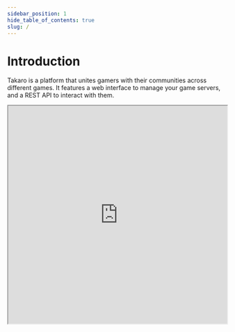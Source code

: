 ```yaml
---
sidebar_position: 1
hide_table_of_contents: true
slug: /
---
```


# Introduction

Takaro is a platform that unites gamers with their communities across different games. It features a web interface to manage your game servers, and a REST API to interact with them.

<iframe className="aspect-video w-full" src="https://www.youtube.com/embed/mbdXSR_p-i8" allow="accelerometer; autoplay; clipboard-write; encrypted-media; gyroscope; picture-in-picture" width="100%" height="500px" allowFullScreen />

## Modules

Takaro is centered around modules. You can choose from built-in modules or create custom ones to meet your community's unique needs. Modules come with customizable permissions that can be assigned to roles. You can install them globally or per game server, as well as across games.

### Built-in Modules

Takaro comes with several [built-in Modules](./modules/overview.mdx) that can be installed on each server of each game. Each module is configurable, allowing you to tailor it to your specific requirements. Here are a few examples of built-in modules:

- **AFK-Kick Module**: This module automatically monitors player activity and removes players from the server if they have been inactive for a specified period. The duration of inactivity is configurable, enabling community managers to set different thresholds based on server preferences. This is useful for keeping the server active and freeing up space for other players.
- **Teleport Module**: The teleport module enables players to create teleportation points within the game and travel between them using specific in-game commands. You can configure the module to limit the number of teleport points a player can create or set cooldowns to prevent players from escaping certain situations unfairly. This helps manage player movement and maintain balance within the game.

### Custom Modules

Takaro allows you to build your own [Custom Modules](./advanced/modules.md) through the [Module Builder](./advanced/custom-modules.md). Creating custom modules requires some coding knowledge, but it offers great flexibility to extend and enhance the platform’s functionality.

## Game Support

Takaro currently supports popular games like _Rust_ and _7 Days to Die_, with _Minecraft_ support coming soon. Our platform is designed to support more games in the future.

## Unified Player Profile

Takaro unifies your [players](./players.md) across games and servers into one profile, tracking their roles, inventory, history, and activities.

## Permissions and roles

You can control access to modules by assigning [roles and permissions](./roles-and-permissions.md) to your [players](./players.md) and users.

## Discord

Takaro seamlessly integrates with Discord, linking communication between your game servers and communities. Key features include:

- **Chat Bridge**: Two-way communication between game chat and Discord channels
- **Role Synchronization**: Automatically sync roles between Discord and Takaro for consistent permissions
- **Event Notifications**: Get real-time updates about game events in Discord
- **Bot Commands**: Control your game servers directly from Discord

Learn more about [Discord Integration →](./advanced/discord-integration.md)

## Economy and Shop

You can enable [economy](./economy.md) for each game server. This allows you to monetize your community through an in-game shop, where players can make purchases directly linked to their profiles.

## How to get started?

Takaro is built to support communities of all sizes with powerful, scalable tools for managing game servers, players, and monetization. Dive into the [How-To Guides](./how-to-guides/connect-7dtd-server.md) for step-by-step instructions on setting up and customizing your platform.

## Feature requests

Have ideas for new features? Submit or vote on existing feature requests at [roadmap.takaro.io](https://roadmap.takaro.io/).
